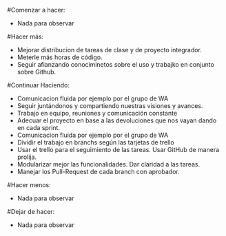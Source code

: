 #Comenzar a hacer:
- Nada para observar


#Hacer más:
- Mejorar distribucion de tareas de clase y de proyecto integrador.
- Meterle más horas de código.
- Seguir afianzando conociminetos sobre el uso y trabajko en conjunto sobre Github.


#Continuar Haciendo:
- Comunicacion fluida por ejemplo por el grupo de WA
- Seguir juntándonos y compartiendo nuestras visiones y avances.
- Trabajo en equipo, reuniones y comunicación constante
- Adecuar el proyecto en base a las devoluciones que nos vayan dando en cada sprint.
- Comunicacion fluida por ejemplo por el grupo de WA
- Dividir el trabajo en branchs  según las tarjetas de trello
- Usar el trello para el seguimiento de las tareas. Usar GitHub de manera prolija.
- Modularizar mejor las funcionalidades. Dar claridad a las tareas.
- Manejar los Pull-Request de cada branch con aprobador.


#Hacer menos:
- Nada para observar


#Dejar de hacer:
- Nada para observar
